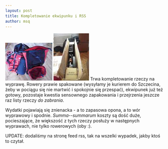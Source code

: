 ```yaml
---
layout: post
title: Kompletowanie ekwipunku i RSS
author: msq
---
```


<a href="./images/news/preparations_01.jpg"><img src="./images/news/preparations_01_thumb.jpg" class="image left" /></a>
<a href="./images/news/preparations_02.jpg"><img src="./images/news/preparations_02_thumb.jpg" class="image right" /></a>
Trwa kompletowanie rzeczy na wyprawę. Rowery prawie spakowane (wysyłamy je
kurierem do Szczecina, żeby w pociągu się nie martwić i spokojnie się przespać),
ekwipunek już też gotowy, pozostaje kwestia sensownego zapakowania i przejrzenia
jeszcze raz listy rzeczy _do zabrania_.

Wydatki pojawiają się znienacka - a to zapasowa opona, a to wór wyprawowy i
spodnie. _Summa--summarum_ koszty są dość duże, pocieszające, że większość z tych
rzeczy posłuży w następnych wyprawach, nie tylko rowerowych (oby :).

UPDATE: dodaliśmy na stronę feed rss, tak na wszelki wypadek, jakby ktoś to
czytał.
